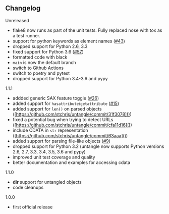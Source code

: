 Changelog
---------

Unreleased
- flake8 now runs as part of the unit tests. Fully replaced nose with tox as a test runner.
- support for python keywords as element names ([#43](https://github.com/stchris/untangle/pull/43))
- dropped support for Python 2.6, 3.3
- fixed support for Python 3.6 ([#57](https://github.com/stchris/untangle/pull/57))
- formatted code with black
- `main` is now the default branch
- switch to Github Actions
- switch to poetry and pytest
- dropped support for Python 3.4-3.6 and pypy

1.1.1
- addded generic SAX feature toggle ([#26](https://github.com/stchris/untangle/pull/26))
- added support for `hasattribute`/`getattribute` ([#15](https://github.com/stchris/untangle/pull/15))
- added support for `len()` on parsed objects ([https://github.com/stchris/untangle/commit/31f3078]())
- fixed a potential bug when trying to detect URLs ([https://github.com/stchris/untangle/commit/cfa11d16]())
- include CDATA in `str` representation ([https://github.com/stchris/untangle/commit/63aaa]())
- added support for parsing file-like objects ([#9](https://github.com/stchris/untangle/issues/9))
- dropped support for Python 3.2 (untangle now supports Python versions 2.6, 2.7, 3.3, 3.4, 3.5, 3.6 and pypy)
- improved unit test coverage and quality
- better documentation and examples for accessing cdata

1.1.0
- __dir__ support for untangled objects
- code cleanups

1.0.0
- first official release

